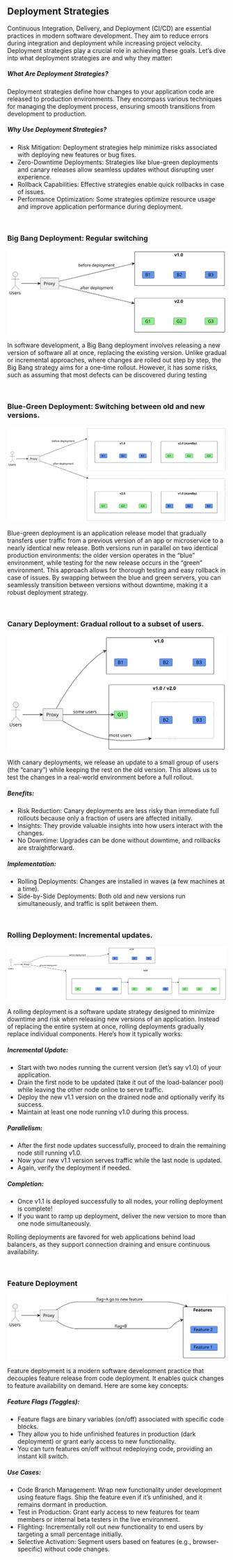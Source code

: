 ## Deployment Strategies
Continuous Integration, Delivery, and Deployment (CI/CD) are essential practices in modern software development. They aim to reduce errors during integration and deployment while increasing project velocity. Deployment strategies play a crucial role in achieving these goals. Let’s dive into what deployment strategies are and why they matter:

##### What Are Deployment Strategies?
Deployment strategies define how changes to your application code are released to production environments.
They encompass various techniques for managing the deployment process, ensuring smooth transitions from development to production.

##### Why Use Deployment Strategies?
- Risk Mitigation: Deployment strategies help minimize risks associated with deploying new features or bug fixes.
- Zero-Downtime Deployments: Strategies like blue-green deployments and canary releases allow seamless updates without disrupting user experience.
- Rollback Capabilities: Effective strategies enable quick rollbacks in case of issues.
- Performance Optimization: Some strategies optimize resource usage and improve application performance during deployment.

<br>

### Big Bang Deployment: Regular switching
![Big Bang Deployment](assets/images/big_bang_deployment.svg)

In software development, a Big Bang deployment involves releasing a new version of software all at once, replacing the existing version. Unlike gradual or incremental approaches, where changes are rolled out step by step, the Big Bang strategy aims for a one-time rollout. However, it has some risks, such as assuming that most defects can be discovered during testing

<br>

### Blue-Green Deployment: Switching between old and new versions.
![Blue-Green Deployment](assets/images/blue_green_deployment.svg)

Blue-green deployment is an application release model that gradually transfers user traffic from a previous version of an app or microservice to a nearly identical new release. Both versions run in parallel on two identical production environments: the older version operates in the “blue” environment, while testing for the new release occurs in the “green” environment. This approach allows for thorough testing and easy rollback in case of issues. By swapping between the blue and green servers, you can seamlessly transition between versions without downtime, making it a robust deployment strategy.

<br>

### Canary Deployment: Gradual rollout to a subset of users.
![Canary Deployment](assets/images/canary_deployment.svg)

With canary deployments, we release an update to a small group of users (the “canary”) while keeping the rest on the old version. This allows us to test the changes in a real-world environment before a full rollout.

##### Benefits:
- Risk Reduction: Canary deployments are less risky than immediate full rollouts because only a fraction of users are affected initially.
- Insights: They provide valuable insights into how users interact with the changes.
- No Downtime: Upgrades can be done without downtime, and rollbacks are straightforward.

##### Implementation:
- Rolling Deployments: Changes are installed in waves (a few machines at a time).
- Side-by-Side Deployments: Both old and new versions run simultaneously, and traffic is split between them.

<br>

### Rolling Deployment: Incremental updates.
![Rolling Deployment](assets/images/rolling_deployment.svg)

A rolling deployment is a software update strategy designed to minimize downtime and risk when releasing new versions of an application. Instead of replacing the entire system at once, rolling deployments gradually replace individual components. Here’s how it typically works:

##### Incremental Update:
- Start with two nodes running the current version (let’s say v1.0) of your application.
- Drain the first node to be updated (take it out of the load-balancer pool) while leaving the other node online to serve traffic.
- Deploy the new v1.1 version on the drained node and optionally verify its success.
- Maintain at least one node running v1.0 during this process.

##### Parallelism:
- After the first node updates successfully, proceed to drain the remaining node still running v1.0.
- Now your new v1.1 version serves traffic while the last node is updated.
- Again, verify the deployment if needed.

##### Completion:
- Once v1.1 is deployed successfully to all nodes, your rolling deployment is complete!
- If you want to ramp up deployment, deliver the new version to more than one node simultaneously.

Rolling deployments are favored for web applications behind load balancers, as they support connection draining and ensure continuous availability.

<br>

### Feature Deployment
![Feature Deployment](assets/images/feature_deployment.svg)

Feature deployment is a modern software development practice that decouples feature release from code deployment. It enables quick changes to feature availability on demand. Here are some key concepts:

##### Feature Flags (Toggles):
- Feature flags are binary variables (on/off) associated with specific code blocks.
- They allow you to hide unfinished features in production (dark deployment) or grant early access to new functionality.
- You can turn features on/off without redeploying code, providing an instant kill switch.

##### Use Cases:
- Code Branch Management: Wrap new functionality under development using feature flags. Ship the feature even if it’s unfinished, and it remains dormant in production.
- Test in Production: Grant early access to new features for team members or internal beta testers in the live environment.
- Flighting: Incrementally roll out new functionality to end users by targeting a small percentage initially.
- Selective Activation: Segment users based on features (e.g., browser-specific) without code changes.
